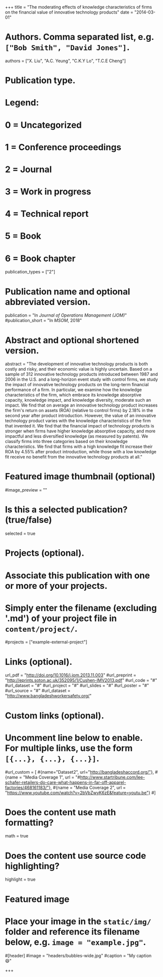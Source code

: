+++
title = "The moderating effects of knowledge characteristics of firms on the financial value of innovative technology products"
date = "2014-03-01"

# Authors. Comma separated list, e.g. `["Bob Smith", "David Jones"]`.
authors = ["X. Liu", "A.C. Yeung", "C.K.Y Lo", "T.C.E Cheng"]

# Publication type.
# Legend:
# 0 = Uncategorized
# 1 = Conference proceedings
# 2 = Journal
# 3 = Work in progress
# 4 = Technical report
# 5 = Book
# 6 = Book chapter
publication_types = ["2"]

# Publication name and optional abbreviated version.
publication = "In *Journal of Operations Management (JOM)*"
#publication_short = "In *MSOM*, 2018"

# Abstract and optional shortened version.
abstract = "The development of innovative technology products is both costly and risky, and their economic value is highly uncertain. Based on a sample of 312 innovative technology products introduced between 1987 and 2006 in the U.S. and a long-horizon event study with control firms, we study the impact of innovative technology products on the long-term financial performance of a firm. In particular, we examine how the knowledge characteristics of the firm, which embrace its knowledge absorptive capacity, knowledge impact, and knowledge diversity, moderate such an impact. We find that on average an innovative technology product increases the firm's return on assets (ROA) (relative to control firms) by 2.18% in the second year after product introduction. However, the value of an innovative technology product varies with the knowledge characteristics of the firm that invented it. We find that the financial impact of technology products is stronger when firms have higher knowledge absorptive capacity, and more impactful and less diversified knowledge (as measured by patents). We classify firms into three categories based on their knowledge characteristics. We find that firms with a high knowledge fit increase their ROA by 4.55% after product introduction,  while those with a low knowledge fit receive no benefit from the innovative technology products at all." 

# Featured image thumbnail (optional)
#image_preview = ""

# Is this a selected publication? (true/false)
selected = true

# Projects (optional).
#   Associate this publication with one or more of your projects.
#   Simply enter the filename (excluding '.md') of your project file in `content/project/`.
#projects = ["example-external-project"]

# Links (optional).
url_pdf = "http://doi.org/10.1016/j.jom.2013.11.003"
#url_preprint = "http://eprints.soton.ac.uk/352095/1/Cushen-IMV2013.pdf"
#url_code = "#"
#url_dataset = "#"
#url_project = "#"
#url_slides = "#"
#url_poster = "#"
#url_source = "#"
#url_dataset = "http://www.bangladeshworkersafety.org/"

# Custom links (optional).
#   Uncomment line below to enable. For multiple links, use the form `[{...}, {...}, {...}]`.

#url_custom = [
#{name="Dataset2", url="http://bangladeshaccord.org/"},
#{name = "Media Coverage 1", url = "#http://www.startribune.com/lee-schafer-retailers-do-care-what-happens-in-far-off-apparel-factories/468161183/"},
#{name = "Media Coverage 2", url = "https://www.youtube.com/watch?v=2bVbZwyK6zE&feature=youtu.be"}
#] 

# Does the content use math formatting?
math = true

# Does the content use source code highlighting?
highlight = true

# Featured image
# Place your image in the `static/img/` folder and reference its filename below, e.g. `image = "example.jpg"`.
#[header]
#image = "headers/bubbles-wide.jpg"
#caption = "My caption :smile:"

+++

  
